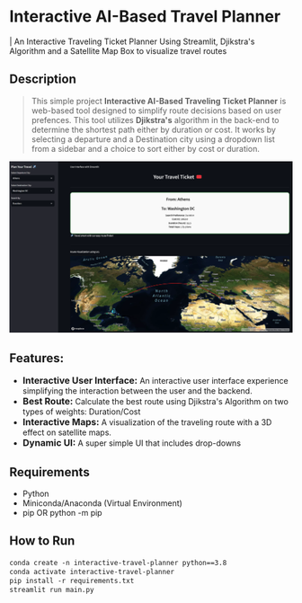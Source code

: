 # Interactive AI-Based Travel Planner
| An Interactive Traveling Ticket Planner Using Streamlit, Djikstra's Algorithm and a Satellite Map Box to visualize travel routes 

## Description
> This simple project **Interactive AI-Based Traveling Ticket Planner** is web-based tool designed to simplify route decisions based on user prefences. This tool utilizes **Djikstra's** algorithm in the back-end to determine the shortest path either by duration or cost. It works by selecting a departure and a Destination city using a dropdown list from a sidebar and a choice to sort either by cost or duration. 
<img src="figures/background.png">

## Features:
- <span style="font-size: 16px; font-weight: bold;">Interactive User Interface:</span> An interactive user interface experience simplifying the interaction between the user and the backend.
- <span style="font-size: 16px; font-weight: bold;">Best Route: </span> Calculate the best route using Djikstra's Algorithm on two types of weights: Duration/Cost
- <span style="font-size: 16px; font-weight: bold;">Interactive Maps:</span> A visualization of the traveling route with a 3D effect on satellite maps.
- <span style="font-size: 16px; font-weight: bold;">Dynamic UI:</span> A super simple UI that includes drop-downs


## Requirements
- Python
- Miniconda/Anaconda (Virtual Environment)
- pip OR python -m pip

## How to Run
```
conda create -n interactive-travel-planner python==3.8
conda activate interactive-travel-planner
pip install -r requirements.txt
streamlit run main.py
```

